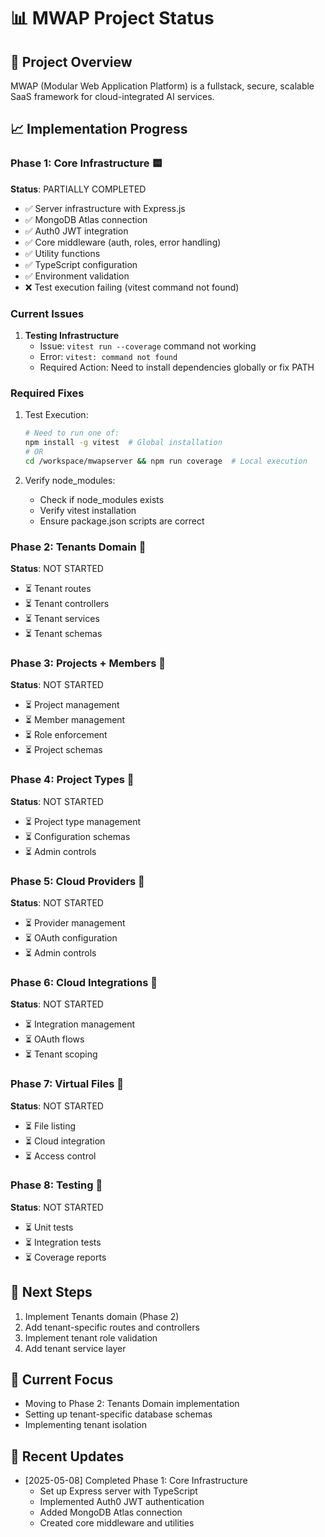 # 📊 MWAP Project Status

## 🎯 Project Overview
MWAP (Modular Web Application Platform) is a fullstack, secure, scalable SaaS framework for cloud-integrated AI services.

## 📈 Implementation Progress

### Phase 1: Core Infrastructure 🟨
**Status**: PARTIALLY COMPLETED
- ✅ Server infrastructure with Express.js
- ✅ MongoDB Atlas connection
- ✅ Auth0 JWT integration
- ✅ Core middleware (auth, roles, error handling)
- ✅ Utility functions
- ✅ TypeScript configuration
- ✅ Environment validation
- ❌ Test execution failing (vitest command not found)

### Current Issues
1. **Testing Infrastructure**
   - Issue: `vitest run --coverage` command not working
   - Error: `vitest: command not found`
   - Required Action: Need to install dependencies globally or fix PATH

### Required Fixes
1. Test Execution:
   ```bash
   # Need to run one of:
   npm install -g vitest  # Global installation
   # OR
   cd /workspace/mwapserver && npm run coverage  # Local execution
   ```

2. Verify node_modules:
   - Check if node_modules exists
   - Verify vitest installation
   - Ensure package.json scripts are correct

### Phase 2: Tenants Domain 🔄
**Status**: NOT STARTED
- ⏳ Tenant routes
- ⏳ Tenant controllers
- ⏳ Tenant services
- ⏳ Tenant schemas

### Phase 3: Projects + Members 🔄
**Status**: NOT STARTED
- ⏳ Project management
- ⏳ Member management
- ⏳ Role enforcement
- ⏳ Project schemas

### Phase 4: Project Types 🔄
**Status**: NOT STARTED
- ⏳ Project type management
- ⏳ Configuration schemas
- ⏳ Admin controls

### Phase 5: Cloud Providers 🔄
**Status**: NOT STARTED
- ⏳ Provider management
- ⏳ OAuth configuration
- ⏳ Admin controls

### Phase 6: Cloud Integrations 🔄
**Status**: NOT STARTED
- ⏳ Integration management
- ⏳ OAuth flows
- ⏳ Tenant scoping

### Phase 7: Virtual Files 🔄
**Status**: NOT STARTED
- ⏳ File listing
- ⏳ Cloud integration
- ⏳ Access control

### Phase 8: Testing 🔄
**Status**: NOT STARTED
- ⏳ Unit tests
- ⏳ Integration tests
- ⏳ Coverage reports

## 🚀 Next Steps
1. Implement Tenants domain (Phase 2)
2. Add tenant-specific routes and controllers
3. Implement tenant role validation
4. Add tenant service layer

## 🎯 Current Focus
- Moving to Phase 2: Tenants Domain implementation
- Setting up tenant-specific database schemas
- Implementing tenant isolation

## 🔄 Recent Updates
- [2025-05-08] Completed Phase 1: Core Infrastructure
  - Set up Express server with TypeScript
  - Implemented Auth0 JWT authentication
  - Added MongoDB Atlas connection
  - Created core middleware and utilities